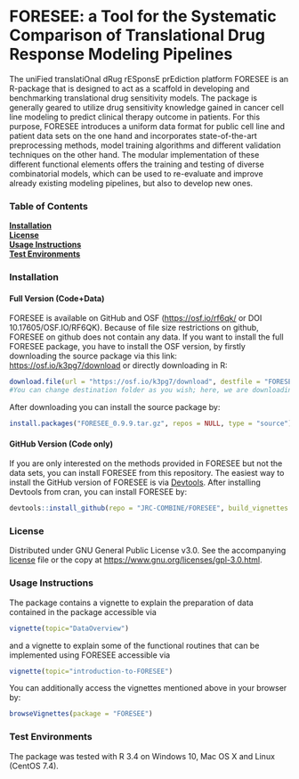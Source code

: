 # FORESEE: a Tool for the Systematic Comparison of Translational Drug Response Modeling Pipelines

The uniFied translatiOnal dRug rESponsE prEdiction platform FORESEE is an R-package that is designed to act as a scaffold in developing and benchmarking translational drug sensitivity models. The package is generally geared to utilize drug sensitivity knowledge gained in cancer cell line modeling to predict clinical therapy outcome in patients. For this purpose, FORESEE introduces a uniform data format for public cell line and patient data sets on the one hand and incorporates state-of-the-art preprocessing methods, model training algorithms and different validation techniques on the other hand. The modular implementation of these different functional elements offers the training and testing of diverse combinatorial models, which can be used to re-evaluate and improve already existing modeling pipelines, but also to develop new ones.


### Table of Contents
**[Installation](#installation)**<br>
**[License](#license)**<br>
**[Usage Instructions](#usage-instructions)**<br>
**[Test Environments](#test-environments)**<br>

### Installation

#### Full Version (Code+Data)
FORESEE is available on GitHub and OSF (https://osf.io/rf6qk/ or DOI 10.17605/OSF.IO/RF6QK). Because of file size restrictions on github, FORESEE on github does not contain any data. 
If you want to install the full FORESEE package, you have to install the OSF version, by firstly downloading the source package via this link:
https://osf.io/k3pg7/download
or directly downloading in R:
```r
download.file(url = "https://osf.io/k3pg7/download", destfile = "FORESEE_0.9.9.tar.gz")
#You can change destination folder as you wish; here, we are downloading to the current folder
```
After downloading you can install the source package by:
```r
install.packages("FORESEE_0.9.9.tar.gz", repos = NULL, type = "source")
```

#### GitHub Version (Code only)
If you are only interested on the methods provided in FORESEE but not the data sets, you can install FORESEE from this repository.
The easiest way to install the GitHub version of FORESEE is via <a href="https://cran.r-project.org/web/packages/devtools/">Devtools</a>.
After installing Devtools from cran, you can install FORESEE by:
```r
devtools::install_github(repo = "JRC-COMBINE/FORESEE", build_vignettes = TRUE)
```

### License
Distributed under GNU General Public License v3.0. See the accompanying [license](https://github.com/JRC-COMBINE/FORESEE/blob/master/LICENSE) file or the copy at https://www.gnu.org/licenses/gpl-3.0.html.

### Usage Instructions

The package contains a vignette to explain the preparation of data contained in the package accessible via
```r
vignette(topic="DataOverview")
```
and a vignette to explain some of the functional routines that can be implemented using FORESEE accessible via 
```r
vignette(topic="introduction-to-FORESEE")
```

You can additionally access the vignettes mentioned above in your browser by:
```r
browseVignettes(package = "FORESEE")
```

### Test Environments
The package was tested with R 3.4 on Windows 10, Mac OS X and Linux (CentOS 7.4).
